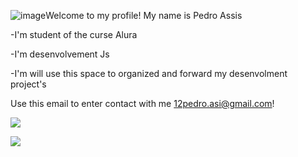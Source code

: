 ![image](https://github.com/PedAsi21/PedAsi21/assets/170443330/4b4cb30c-8b1d-4882-a915-150afc582179)Welcome to my profile!
My name is Pedro Assis

-I'm student of the curse Alura

-I'm desenvolvement Js

-I'm will use this space to organized and forward my desenvolment project's

Use this email to enter contact with me
12pedro.asi@gmail.com!

![](https://media1.tenor.com/m/i4O5-Nzr_7YAAAAC/rocket-league-octane.gif)

![](https://media1.tenor.com/m/HXET_mhXyQoAAAAd/rocket-league-car.gif)
